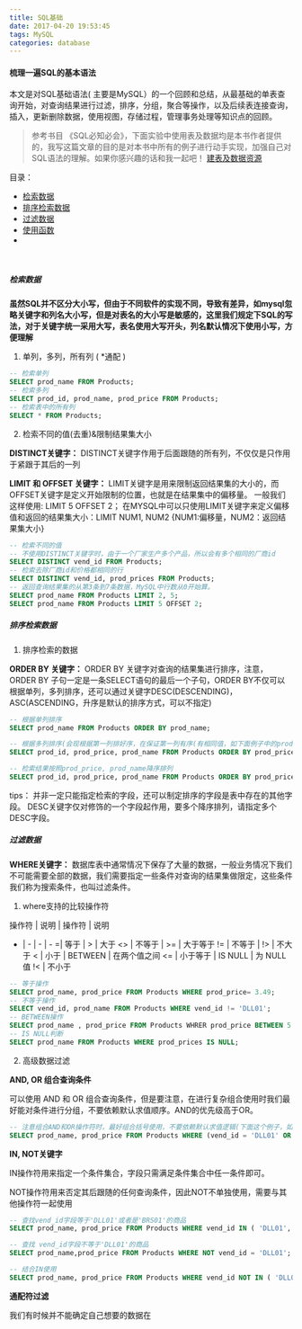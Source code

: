 ```yaml
---
title: SQL基础
date: 2017-04-20 19:53:45
tags: MySQL
categories: database
---
```


#### 梳理一遍SQL的基本语法

本文是对SQL基础语法( 主要是MySQL）的一个回顾和总结，从最基础的单表查询开始，对查询结果进行过滤，排序，分组，聚合等操作，以及后续表连接查询，插入，更新删除数据，使用视图，存储过程，管理事务处理等知识点的回顾。

> 参考书目
《SQL必知必会》，下面实验中使用表及数据均是本书作者提供的，我写这篇文章的目的是对本书中所有的例子进行动手实现，加强自己对SQL语法的理解。如果你感兴趣的话和我一起吧！
[建表及数据资源](http://www.forta.com/books/0672336073)
 
目录：

- [检索数据](#ch2)
- [排序检索数据](#ch3)
- [过滤数据](#ch4)
- [使用函数](#)
- 

<br>
<h5 id='ch2'>检索数据</h5>

**虽然SQL并不区分大小写，但由于不同软件的实现不同，导致有差异，如mysql忽略关键字和列名大小写，但是对表名的大小写是敏感的，这里我们规定下SQL的写法，对于关键字统一采用大写，表名使用大写开头，列名默认情况下使用小写，方便理解**

1. 单列，多列，所有列 ( *通配 )
```sql
-- 检索单列
SELECT prod_name FROM Products;
-- 检索多列
SELECT prod_id, prod_name, prod_price FROM Products;
-- 检索表中的所有列
SELECT * FROM Products; 
```

2. 检索不同的值(去重)&限制结果集大小

**DISTINCT关键字：**
DISTINCT关键字作用于后面跟随的所有列，不仅仅是只作用于紧跟于其后的一列

**LIMIT 和 OFFSET 关键字：**
LIMIT关键字是用来限制返回结果集的大小的，而OFFSET关键字是定义开始限制的位置，也就是在结果集中的偏移量。
一般我们这样使用: LIMIT 5 OFFSET 2；
在MYSQL中可以只使用LIMIT关键字来定义偏移值和返回的结果集大小：LIMIT NUM1, NUM2 {NUM1:偏移量，NUM2：返回结果集大小}

```sql
-- 检索不同的值
-- 不使用DISTINCT关键字时，由于一个厂家生产多个产品，所以会有多个相同的厂商id
SELECT DISTINCT vend_id FROM Products;
-- 检索去除厂商id和价格都相同的行
SELECT DISTINCT vend_id, prod_prices FROM Products;
-- 返回查询结果集的从第3条到7条数据，MySQL中行数从0开始算。
SELECT prod_name FROM Products LIMIT 2, 5;
SELECT prod_name FROM Products LIMIT 5 OFFSET 2;
```

<h5 id='ch3'>排序检索数据</h5>

1. 排序检索的数据

**ORDER BY 关键字：**
ORDER BY 关键字对查询的结果集进行排序，注意，ORDER BY 子句一定是一条SELECT语句的最后一个子句，ORDER BY不仅可以根据单列，多列排序，还可以通过关键字DESC(DESCENDING)，ASC(ASCENDING，升序是默认的排序方式，可以不指定)

```sql
-- 根据单列排序
SELECT prod_name FROM Products ORDER BY prod_name;

-- 根据多列排序(会现根据第一列排好序，在保证第一列有序(有相同值，如下面例子中的prod_price价格相等时）的情况下对指定的第2列进行排序，后面指定的字段依照此规则)
SELECT prod_id, prod_price, prod_name FROM Products ORDER BY prod_price, prod_name;

-- 检索结果按照prod_price, prod_name降序排列
SELECT prod_id, prod_price, prod_name FROM Products ORDER BY prod_price DESC , prod_name DESC;
```
tips：
并非一定只能指定检索的字段，还可以制定排序的字段是表中存在的其他字段。
DESC关键字仅对修饰的一个字段起作用，要多个降序排列，请指定多个DESC字段。

<h5 id='ch4'>过滤数据</h5>

**WHERE关键字：**
数据库表中通常情况下保存了大量的数据，一般业务情况下我们不可能需要全部的数据，我们需要指定一些条件对查询的结果集做限定，这些条件我们称为搜索条件，也叫过滤条件。

1. where支持的比较操作符

操作符 | 说明 | 操作符 | 说明
- | - | - | - 
=| 等于 | > | 大于
<> | 不等于 | >= | 大于等于
!= | 不等于 | !> | 不大于
< | 小于 | BETWEEN | 在两个值之间
<= | 小于等于 | IS NULL | 为 NULL值
!< | 不小于


```sql
-- 等于操作
SELECT prod_name, prod_price FROM Products WHERE prod_price= 3.49;
-- 不等于操作
SELECT vend_id, prod_name FROM Products WHERE vend_id != 'DLL01';
-- BETWEEN操作
SELECT prod_name , prod_price FROM Products WHRER prod_price BETWEEN 5 AND 10;
-- IS NULL判断
SELECT prod_name FROM Products WHERE prod_prices IS NULL;
```

2. 高级数据过滤

**AND, OR 组合查询条件**

可以使用 AND 和 OR 组合查询条件，但是要注意，在进行复杂组合使用时我们最好能对条件进行分组，不要依赖默认求值顺序。AND的优先级高于OR。

```SQL
-- 注意组合AND和OR操作符时，最好组合括号使用，不要依赖默认求值逻辑(下面这个例子，如果去掉括号，会先进行AND运算求值，再将条件作为OR运算的条件)
SELECT prod_name, prod_price FROM Products WHERE (vend_id = 'DLL01' OR vend_id='BRS01') AND prod_price >=10;
```

**IN, NOT关键字**

IN操作符用来指定一个条件集合，字段只需满足条件集合中任一条件即可。

NOT操作符用来否定其后跟随的任何查询条件，因此NOT不单独使用，需要与其他操作符一起使用

```SQL
-- 查找vend_id字段等于'DLL01'或者是'BRS01'的商品
SELECT prod_name, prod_price FROM Products WHERE vend_id IN ( 'DLL01', 'BRS01');

-- 查找 vend_id字段不等于'DLL01'的商品
SELECT prod_name,prod_price FROM Products WHERE NOT vend_id = 'DLL01';

-- 结合IN使用
SELECT prod_name, prod_price FROM Products WHERE vend_id NOT IN ( 'DLL01', 'BRS01');

```

**通配符过滤**

我们有时候并不能确定自己想要的数据在



<h5 id='ch'></h5>





